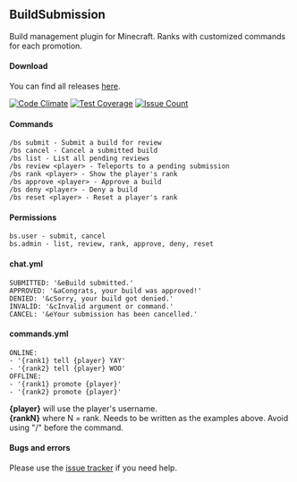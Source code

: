 ## BuildSubmission

Build management plugin for Minecraft. Ranks with customized commands for each promotion.

#### Download

You can find all releases [here](https://github.com/freddedotme/BuildSubmission/releases).

[![Code Climate](https://codeclimate.com/github/freddedotme/BuildSubmission/badges/gpa.svg)](https://codeclimate.com/github/freddedotme/BuildSubmission)
[![Test Coverage](https://codeclimate.com/github/freddedotme/BuildSubmission/badges/coverage.svg)](https://codeclimate.com/github/freddedotme/BuildSubmission/coverage)
[![Issue Count](https://codeclimate.com/github/freddedotme/BuildSubmission/badges/issue_count.svg)](https://codeclimate.com/github/freddedotme/BuildSubmission)

#### Commands

    /bs submit - Submit a build for review
    /bs cancel - Cancel a submitted build
    /bs list - List all pending reviews
    /bs review <player> - Teleports to a pending submission
    /bs rank <player> - Show the player's rank
    /bs approve <player> - Approve a build
    /bs deny <player> - Deny a build
    /bs reset <player> - Reset a player's rank

#### Permissions

    bs.user - submit, cancel
    bs.admin - list, review, rank, approve, deny, reset

#### chat.yml

    SUBMITTED: '&eBuild submitted.'
    APPROVED: '&aCongrats, your build was approved!'
    DENIED: '&cSorry, your build got denied.'
    INVALID: '&cInvalid argument or command.'
    CANCEL: '&eYour submission has been cancelled.'
    
#### commands.yml

    ONLINE:
    - '{rank1} tell {player} YAY'
    - '{rank2} tell {player} WOO'
    OFFLINE:
    - '{rank1} promote {player}'
    - '{rank2} promote {player}'
    
**{player}** will use the player's username.  
**{rankN}** where N = rank. Needs to be written as the examples above. Avoid using "/" before the command.

#### Bugs and errors

Please use the [issue tracker](https://github.com/freddedotme/BuildSubmission/issues) if you need help.
